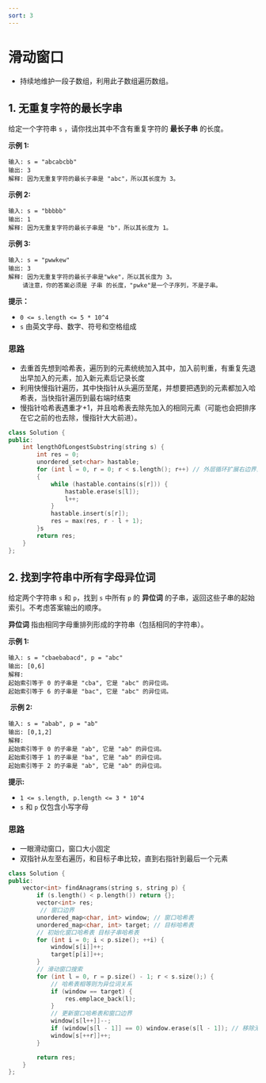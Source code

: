 ```yaml
---
sort: 3
---
```


# 滑动窗口

- 持续地维护一段子数组，利用此子数组遍历数组。

## 1. 无重复字符的最长字串

给定一个字符串 `s` ，请你找出其中不含有重复字符的 **最长子串** 的长度。

**示例 1:**

```
输入: s = "abcabcbb"
输出: 3 
解释: 因为无重复字符的最长子串是 "abc"，所以其长度为 3。
```

**示例 2:**

```
输入: s = "bbbbb"
输出: 1
解释: 因为无重复字符的最长子串是 "b"，所以其长度为 1。
```

**示例 3:**

```
输入: s = "pwwkew"
输出: 3
解释: 因为无重复字符的最长子串是"wke"，所以其长度为 3。
    请注意，你的答案必须是 子串 的长度，"pwke"是一个子序列，不是子串。
```

**提示：**

-   `0 <= s.length <= 5 * 10^4`
-   `s` 由英文字母、数字、符号和空格组成


### 思路

- 去重首先想到哈希表，遍历到的元素统统加入其中，加入前判重，有重复先退出早加入的元素，加入新元素后记录长度
- 利用快慢指针遍历，其中快指针从头遍历至尾，并想要把遇到的元素都加入哈希表，当快指针遍历到最右端时结束
- 慢指针哈希表遇重才+1，并且哈希表去除先加入的相同元素（可能也会把排序在它之前的也去除，慢指针大大前进）。

```cpp
class Solution {
public:
    int lengthOfLongestSubstring(string s) {
        int res = 0;
        unordered_set<char> hastable;
        for (int l = 0, r = 0; r < s.length(); r++) // 外层循环扩展右边界，内层循环扩展左边界
        {
            while (hastable.contains(s[r])) {
                hastable.erase(s[l]);
                l++;
            }
            hastable.insert(s[r]);
            res = max(res, r - l + 1);
        }s
        return res;
    }
};
```

## 2. 找到字符串中所有字母异位词

给定两个字符串 `s` 和 `p`，找到 `s` 中所有 `p` 的 **异位词** 的子串，返回这些子串的起始索引。不考虑答案输出的顺序。

**异位词** 指由相同字母重排列形成的字符串（包括相同的字符串）。

**示例 1:**

```
输入: s = "cbaebabacd", p = "abc"
输出: [0,6]
解释:
起始索引等于 0 的子串是 "cba", 它是 "abc" 的异位词。
起始索引等于 6 的子串是 "bac", 它是 "abc" 的异位词。
```

 **示例 2:**

```
输入: s = "abab", p = "ab"
输出: [0,1,2]
解释:
起始索引等于 0 的子串是 "ab", 它是 "ab" 的异位词。
起始索引等于 1 的子串是 "ba", 它是 "ab" 的异位词。
起始索引等于 2 的子串是 "ab", 它是 "ab" 的异位词。
```

**提示:**

-   `1 <= s.length, p.length <= 3 * 10^4`
-   `s` 和 `p` 仅包含小写字母

### 思路

- 一眼滑动窗口，窗口大小固定
- 双指针从左至右遍历，和目标子串比较，直到右指针到最后一个元素

```cpp
class Solution {
public:
    vector<int> findAnagrams(string s, string p) {
        if (s.length() < p.length()) return {};
        vector<int> res;
         // 窗口边界
        unordered_map<char, int> window; // 窗口哈希表
        unordered_map<char, int> target; // 目标哈希表
        // 初始化窗口哈希表 目标子串哈希表
        for (int i = 0; i < p.size(); ++i) {
            window[s[i]]++;
            target[p[i]]++;
        }
        // 滑动窗口搜索
        for (int l = 0, r = p.size() - 1; r < s.size();) {
            // 哈希表相等则为异位词关系
            if (window == target) {
                res.emplace_back(l);
            }
            // 更新窗口哈希表和窗口边界
            window[s[l++]]--;
            if (window[s[l - 1]] == 0) window.erase(s[l - 1]); // 移除无效的 key
            window[s[++r]]++;
        }

        return res;
    }
};

```
